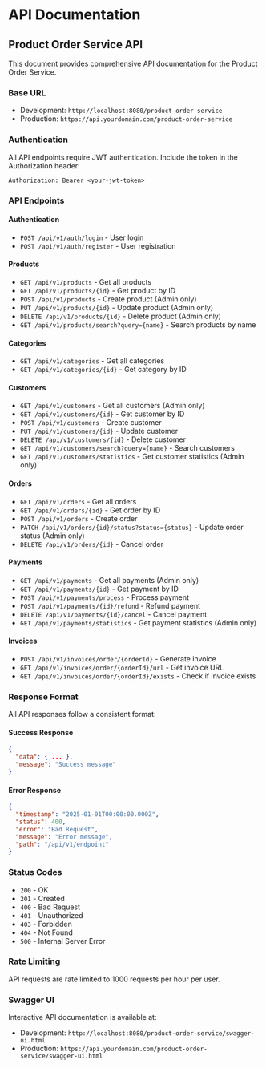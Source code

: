 # API Documentation

## Product Order Service API

This document provides comprehensive API documentation for the Product Order Service.

### Base URL
- Development: `http://localhost:8080/product-order-service`
- Production: `https://api.yourdomain.com/product-order-service`

### Authentication
All API endpoints require JWT authentication. Include the token in the Authorization header:
```
Authorization: Bearer <your-jwt-token>
```

### API Endpoints

#### Authentication
- `POST /api/v1/auth/login` - User login
- `POST /api/v1/auth/register` - User registration

#### Products
- `GET /api/v1/products` - Get all products
- `GET /api/v1/products/{id}` - Get product by ID
- `POST /api/v1/products` - Create product (Admin only)
- `PUT /api/v1/products/{id}` - Update product (Admin only)
- `DELETE /api/v1/products/{id}` - Delete product (Admin only)
- `GET /api/v1/products/search?query={name}` - Search products by name

#### Categories
- `GET /api/v1/categories` - Get all categories
- `GET /api/v1/categories/{id}` - Get category by ID

#### Customers
- `GET /api/v1/customers` - Get all customers (Admin only)
- `GET /api/v1/customers/{id}` - Get customer by ID
- `POST /api/v1/customers` - Create customer
- `PUT /api/v1/customers/{id}` - Update customer
- `DELETE /api/v1/customers/{id}` - Delete customer
- `GET /api/v1/customers/search?query={name}` - Search customers
- `GET /api/v1/customers/statistics` - Get customer statistics (Admin only)

#### Orders
- `GET /api/v1/orders` - Get all orders
- `GET /api/v1/orders/{id}` - Get order by ID
- `POST /api/v1/orders` - Create order
- `PATCH /api/v1/orders/{id}/status?status={status}` - Update order status (Admin only)
- `DELETE /api/v1/orders/{id}` - Cancel order

#### Payments
- `GET /api/v1/payments` - Get all payments (Admin only)
- `GET /api/v1/payments/{id}` - Get payment by ID
- `POST /api/v1/payments/process` - Process payment
- `POST /api/v1/payments/{id}/refund` - Refund payment
- `DELETE /api/v1/payments/{id}/cancel` - Cancel payment
- `GET /api/v1/payments/statistics` - Get payment statistics (Admin only)

#### Invoices
- `POST /api/v1/invoices/order/{orderId}` - Generate invoice
- `GET /api/v1/invoices/order/{orderId}/url` - Get invoice URL
- `GET /api/v1/invoices/order/{orderId}/exists` - Check if invoice exists

### Response Format
All API responses follow a consistent format:

#### Success Response
```json
{
  "data": { ... },
  "message": "Success message"
}
```

#### Error Response
```json
{
  "timestamp": "2025-01-01T00:00:00.000Z",
  "status": 400,
  "error": "Bad Request",
  "message": "Error message",
  "path": "/api/v1/endpoint"
}
```

### Status Codes
- `200` - OK
- `201` - Created
- `400` - Bad Request
- `401` - Unauthorized
- `403` - Forbidden
- `404` - Not Found
- `500` - Internal Server Error

### Rate Limiting
API requests are rate limited to 1000 requests per hour per user.

### Swagger UI
Interactive API documentation is available at:
- Development: `http://localhost:8080/product-order-service/swagger-ui.html`
- Production: `https://api.yourdomain.com/product-order-service/swagger-ui.html`
